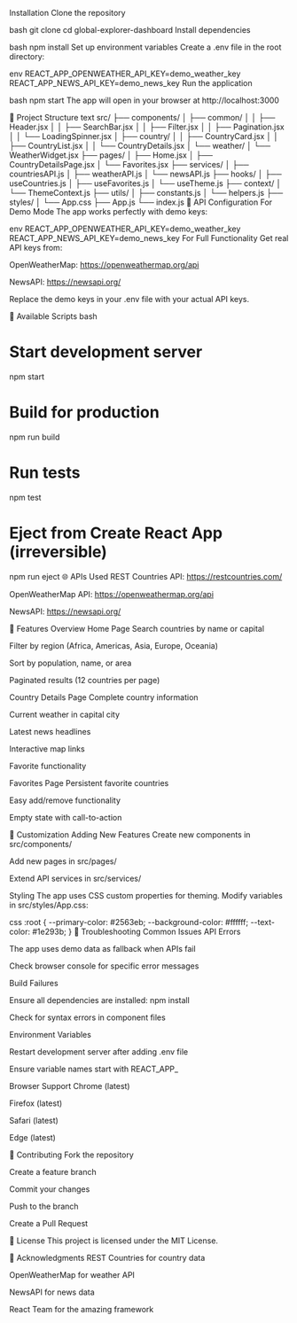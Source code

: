 Installation
Clone the repository

bash
git clone <repository-url>
cd global-explorer-dashboard
Install dependencies

bash
npm install
Set up environment variables
Create a .env file in the root directory:

env
REACT_APP_OPENWEATHER_API_KEY=demo_weather_key
REACT_APP_NEWS_API_KEY=demo_news_key
Run the application

bash
npm start
The app will open in your browser at http://localhost:3000

📁 Project Structure
text
src/
├── components/
│   ├── common/
│   │   ├── Header.jsx
│   │   ├── SearchBar.jsx
│   │   ├── Filter.jsx
│   │   ├── Pagination.jsx
│   │   └── LoadingSpinner.jsx
│   ├── country/
│   │   ├── CountryCard.jsx
│   │   ├── CountryList.jsx
│   │   └── CountryDetails.jsx
│   └── weather/
│       └── WeatherWidget.jsx
├── pages/
│   ├── Home.jsx
│   ├── CountryDetailsPage.jsx
│   └── Favorites.jsx
├── services/
│   ├── countriesAPI.js
│   ├── weatherAPI.js
│   └── newsAPI.js
├── hooks/
│   ├── useCountries.js
│   ├── useFavorites.js
│   └── useTheme.js
├── context/
│   └── ThemeContext.js
├── utils/
│   ├── constants.js
│   └── helpers.js
├── styles/
│   └── App.css
├── App.js
└── index.js
🔑 API Configuration
For Demo Mode
The app works perfectly with demo keys:

env
REACT_APP_OPENWEATHER_API_KEY=demo_weather_key
REACT_APP_NEWS_API_KEY=demo_news_key
For Full Functionality
Get real API keys from:

OpenWeatherMap: https://openweathermap.org/api

NewsAPI: https://newsapi.org/

Replace the demo keys in your .env file with your actual API keys.

🎯 Available Scripts
bash
# Start development server
npm start

# Build for production
npm run build

# Run tests
npm test

# Eject from Create React App (irreversible)
npm run eject
🌐 APIs Used
REST Countries API: https://restcountries.com/

OpenWeatherMap API: https://openweathermap.org/api

NewsAPI: https://newsapi.org/

🎨 Features Overview
Home Page
Search countries by name or capital

Filter by region (Africa, Americas, Asia, Europe, Oceania)

Sort by population, name, or area

Paginated results (12 countries per page)

Country Details Page
Complete country information

Current weather in capital city

Latest news headlines

Interactive map links

Favorite functionality

Favorites Page
Persistent favorite countries

Easy add/remove functionality

Empty state with call-to-action

🔧 Customization
Adding New Features
Create new components in src/components/

Add new pages in src/pages/

Extend API services in src/services/

Styling
The app uses CSS custom properties for theming. Modify variables in src/styles/App.css:

css
:root {
  --primary-color: #2563eb;
  --background-color: #ffffff;
  --text-color: #1e293b;
}
🐛 Troubleshooting
Common Issues
API Errors

The app uses demo data as fallback when APIs fail

Check browser console for specific error messages

Build Failures

Ensure all dependencies are installed: npm install

Check for syntax errors in component files

Environment Variables

Restart development server after adding .env file

Ensure variable names start with REACT_APP_

Browser Support
Chrome (latest)

Firefox (latest)

Safari (latest)

Edge (latest)

🤝 Contributing
Fork the repository

Create a feature branch

Commit your changes

Push to the branch

Create a Pull Request

📄 License
This project is licensed under the MIT License.

🙏 Acknowledgments
REST Countries for country data

OpenWeatherMap for weather API

NewsAPI for news data

React Team for the amazing framework